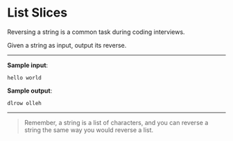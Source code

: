 # List Slices

Reversing a string is a common task during coding interviews.

Given a string as input, output its reverse.

---

**Sample input**: 
```
hello world
```

**Sample output**: 
```
dlrow olleh
```

---

>Remember, a string is a list of characters, and you can reverse a string the same way you would reverse a list.